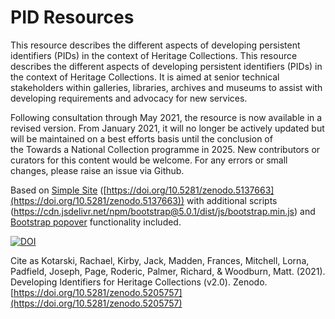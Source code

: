 # PID Resources
This resource describes the different aspects of developing persistent identifiers (PIDs) in the context of Heritage Collections. This resource describes the different aspects of developing persistent identifiers (PIDs) in the context of Heritage Collections. It is aimed at senior technical stakeholders within galleries, libraries, archives and museums to assist with developing requirements and advocacy for new services.

Following consultation through May 2021, the resource is now available in a revised version. From January 2021, it will no longer be actively updated but will be maintained on a best efforts basis until the conclusion of the Towards a National Collection programme in 2025. New contributors or curators for this content would be welcome. For any errors or small changes, please raise an issue via Github.

Based on [Simple Site](https://github.com/jpadfield/simple-site) ([https://doi.org/10.5281/zenodo.5137663](https://doi.org/10.5281/zenodo.5137663)) with additional scripts (https://cdn.jsdelivr.net/npm/bootstrap@5.0.1/dist/js/bootstrap.min.js) and [Bootstrap popover](https://getbootstrap.com/docs/4.0/components/popovers/) functionality included.

[![DOI](https://zenodo.org/badge/340031628.svg)](https://zenodo.org/badge/latestdoi/340031628)

Cite as Kotarski, Rachael, Kirby, Jack, Madden, Frances, Mitchell, Lorna, Padfield, Joseph, Page, Roderic, Palmer, Richard, & Woodburn, Matt. (2021). Developing Identifiers for Heritage Collections (v2.0). Zenodo. [https://doi.org/10.5281/zenodo.5205757](https://doi.org/10.5281/zenodo.5205757)


